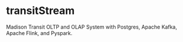 # transitStream
Madison Transit OLTP and OLAP System with Postgres, Apache Kafka, Apache Flink, and Pyspark.
